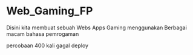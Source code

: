 # Web_Gaming_FP
Disini kita membuat sebuah Webs Apps Gaming menggunakan Berbagai macam bahasa pemrogaman

percobaan 400 kali gagal deploy
